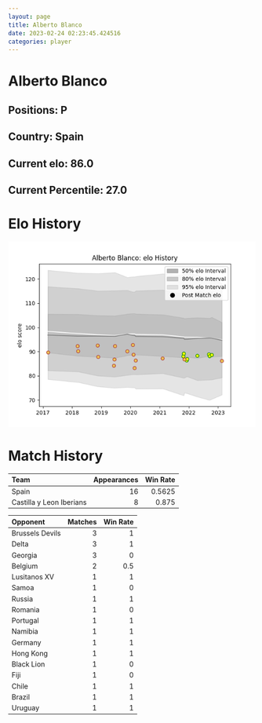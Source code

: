 ```yaml
---  
layout: page  
title: Alberto Blanco  
date: 2023-02-24 02:23:45.424516  
categories: player  
---
```

# Alberto Blanco

## Positions: P

## Country: Spain

## Current elo: 86.0

## Current Percentile: 27.0

# Elo History


![elo history](history_AlbertoBlanco.png)
# Match History


| Team                     |   Appearances |   Win Rate |
|:-------------------------|--------------:|-----------:|
| Spain                    |            16 |     0.5625 |
| Castilla y Leon Iberians |             8 |     0.875  |

| Opponent        |   Matches |   Win Rate |
|:----------------|----------:|-----------:|
| Brussels Devils |         3 |        1   |
| Delta           |         3 |        1   |
| Georgia         |         3 |        0   |
| Belgium         |         2 |        0.5 |
| Lusitanos XV    |         1 |        1   |
| Samoa           |         1 |        0   |
| Russia          |         1 |        1   |
| Romania         |         1 |        0   |
| Portugal        |         1 |        1   |
| Namibia         |         1 |        1   |
| Germany         |         1 |        1   |
| Hong Kong       |         1 |        1   |
| Black Lion      |         1 |        0   |
| Fiji            |         1 |        0   |
| Chile           |         1 |        1   |
| Brazil          |         1 |        1   |
| Uruguay         |         1 |        1   |